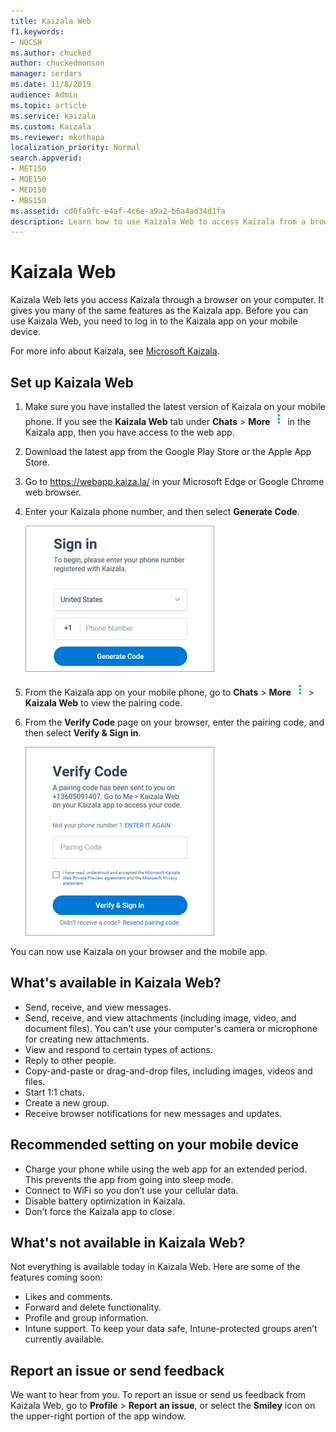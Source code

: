 ```yaml
---
title: Kaizala Web
f1.keywords:
- NOCSH
ms.author: chucked
author: chuckedmonson
manager: serdars
ms.date: 11/8/2019
audience: Admin
ms.topic: article
ms.service: kaizala
ms.custom: Kaizala
ms.reviewer: mkothapa
localization_priority: Normal
search.appverid:
- MET150
- MOE150
- MED150
- MBS150
ms.assetid: cd0fa9fc-e4af-4c6e-a9a2-b6a4ad34d1fa
description: Learn how to use Kaizala Web to access Kaizala from a browser window on your computer or mobile device.
---
```


# Kaizala Web

Kaizala Web lets you access Kaizala through a browser on your computer. It gives you many of the same features as the Kaizala app. Before you can use Kaizala Web, you need to log in to the Kaizala app on your mobile device.
  
For more info about Kaizala, see [Microsoft Kaizala](https://products.office.com/en/business/microsoft-kaizala).
  
## Set up Kaizala Web

1. Make sure you have installed the latest version of Kaizala on your mobile phone. If you see the **Kaizala Web** tab under **Chats** \> **More** ![Screenshot of More icon.](media/more-icon.png) in the Kaizala app, then you have access to the web app.
    
2. Download the latest app from the Google Play Store or the Apple App Store.
    
3. Go to https://webapp.kaiza.la/ in your Microsoft Edge or Google Chrome web browser.
    
4. Enter your Kaizala phone number, and then select **Generate Code**. 
    
   ![Sign in to Kaizala with your phone and select Generate code.](media/07f8a26f-a72c-455d-8031-5dcfe1e1701d.png)
  
5. From the Kaizala app on your mobile phone, go to **Chats** \> **More** ![Screenshot of More icon.](media/more-icon.png) \> **Kaizala Web** to view the pairing code.
  
6. From the **Verify Code** page on your browser, enter the pairing code, and then select **Verify &amp; Sign in**. 
  
   ![Verify code to sign in to Kaizala.](media/109dd1fc-3637-4802-a901-2dab6a20a234.png)
  
You can now use Kaizala on your browser and the mobile app.
  
## What's available in Kaizala Web?

- Send, receive, and view messages.
- Send, receive, and view attachments (including image, video, and document files). You can't use your computer's camera or microphone for creating new attachments.
- View and respond to certain types of actions.
- Reply to other people.
- Copy-and-paste or drag-and-drop files, including images, videos and files.
- Start 1:1 chats.
- Create a new group.
- Receive browser notifications for new messages and updates.

## Recommended setting on your mobile device

- Charge your phone while using the web app for an extended period. This prevents the app from going into sleep mode.
- Connect to WiFi so you don’t use your cellular data.  
- Disable battery optimization in Kaizala.
- Don’t force the Kaizala app to close.
    
## What's not available in Kaizala Web?

Not everything is available today in Kaizala Web. Here are some of the features coming soon:

- Likes and comments. 
- Forward and delete functionality. 
- Profile and group information. 
- Intune support. To keep your data safe, Intune-protected groups aren’t currently available.
  
## Report an issue or send feedback

We want to hear from you. To report an issue or send us feedback from Kaizala Web, go to **Profile** > **Report an issue**, or select the **Smiley** icon on the upper-right portion of the app window.

    

